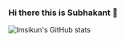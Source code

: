 ### Hi there this is Subhakant 👋


![Imsikun's GitHub stats](https://github-readme-stats.vercel.app/api?username=imsikun&show_icons=true&theme=gruvbox)
